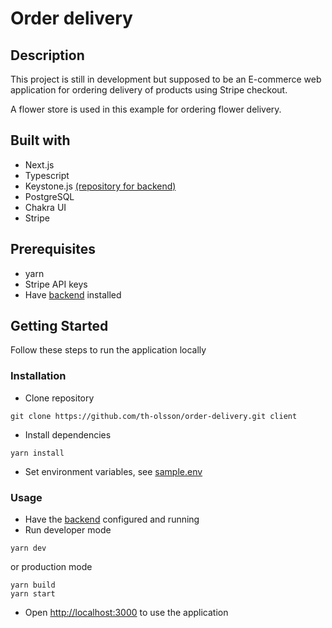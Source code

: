 # Order delivery
## Description
This project is still in development but supposed to be an E-commerce web application for ordering delivery of products using Stripe checkout.

A flower store is used in this example for ordering flower delivery.
## Built with
- Next.js
- Typescript
- Keystone.js [(repository for backend)](https://github.com/th-olsson/order-delivery-backend)
- PostgreSQL
- Chakra UI
- Stripe
## Prerequisites
- yarn
- Stripe API keys
- Have [backend](https://github.com/th-olsson/order-delivery-backend) installed
## Getting Started
Follow these steps to run the application locally
### Installation
- Clone repository
```
git clone https://github.com/th-olsson/order-delivery.git client
```
- Install dependencies
```
yarn install
```

- Set environment variables, see [sample.env](https://github.com/th-olsson/order-delivery/blob/main/sample.env)
### Usage
- Have the [backend](https://github.com/th-olsson/order-delivery-backend) configured and running
- Run developer mode
```
yarn dev
```
or production mode
```
yarn build
yarn start
```

- Open [http://localhost:3000](http://localhost:3000) to use the application
